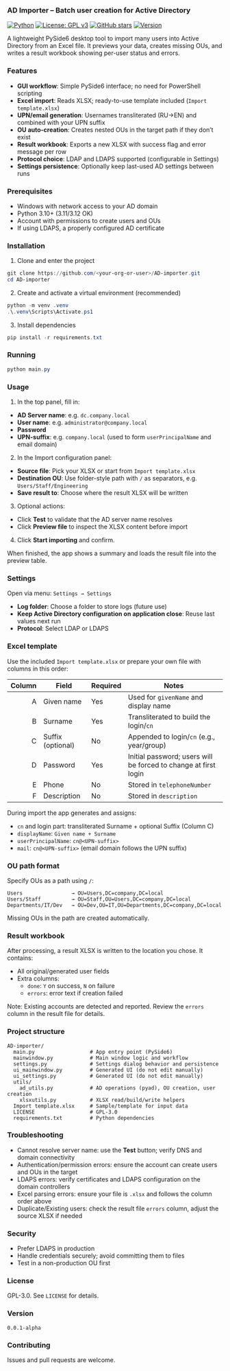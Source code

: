 ### AD Importer – Batch user creation for Active Directory

[![Python](https://img.shields.io/badge/Python-3.10+-blue.svg)](https://www.python.org/downloads/)
[![License: GPL v3](https://img.shields.io/badge/License-GPLv3-green.svg)](LICENSE)
[![GitHub stars](https://img.shields.io/github/stars/menkar85/ADuser_batch_add)](https://github.com/menkar85/AD-importer/stargazers)
[![Version](https://img.shields.io/badge/version-0.0.1-green.svg)](https://github.com/menkar85/AD-importer/releases)

A lightweight PySide6 desktop tool to import many users into Active Directory from an Excel file. It previews your data, creates missing OUs, and writes a result workbook showing per-user status and errors.

### Features

- **GUI workflow**: Simple PySide6 interface; no need for PowerShell scripting
- **Excel import**: Reads XLSX; ready-to-use template included (`Import template.xlsx`)
- **UPN/email generation**: Usernames transliterated (RU→EN) and combined with your UPN suffix
- **OU auto-creation**: Creates nested OUs in the target path if they don’t exist
- **Result workbook**: Exports a new XLSX with success flag and error message per row
- **Protocol choice**: LDAP and LDAPS supported (configurable in Settings)
- **Settings persistence**: Optionally keep last-used AD settings between runs

### Prerequisites

- Windows with network access to your AD domain
- Python 3.10+ (3.11/3.12 OK)
- Account with permissions to create users and OUs
- If using LDAPS, a properly configured AD certificate

### Installation

1) Clone and enter the project

```powershell
git clone https://github.com/<your-org-or-user>/AD-importer.git
cd AD-importer
```

2) Create and activate a virtual environment (recommended)

```powershell
python -m venv .venv
.\.venv\Scripts\Activate.ps1
```

3) Install dependencies

```powershell
pip install -r requirements.txt
```

### Running

```powershell
python main.py
```

### Usage

1) In the top panel, fill in:
- **AD Server name**: e.g. `dc.company.local`
- **User name**: e.g. `administrator@company.local`
- **Password**
- **UPN-suffix**: e.g. `company.local` (used to form `userPrincipalName` and email domain)

2) In the Import configuration panel:
- **Source file**: Pick your XLSX or start from `Import template.xlsx`
- **Destination OU**: Use folder-style path with `/` as separators, e.g. `Users/Staff/Engineering`
- **Save result to**: Choose where the result XLSX will be written

3) Optional actions:
- Click **Test** to validate that the AD server name resolves
- Click **Preview file** to inspect the XLSX content before import

4) Click **Start importing** and confirm.

When finished, the app shows a summary and loads the result file into the preview table.

### Settings

Open via menu: `Settings → Settings`

- **Log folder**: Choose a folder to store logs (future use)
- **Keep Active Directory configuration on application close**: Reuse last values next run
- **Protocol**: Select LDAP or LDAPS

### Excel template

Use the included `Import template.xlsx` or prepare your own file with columns in this order:

| Column | Field              | Required | Notes |
|-------:|--------------------|----------|-------|
| A      | Given name         | Yes      | Used for `givenName` and display name |
| B      | Surname            | Yes      | Transliterated to build the login/`cn` |
| C      | Suffix (optional)  | No       | Appended to login/`cn` (e.g., year/group) |
| D      | Password           | Yes      | Initial password; users will be forced to change at first login |
| E      | Phone              | No       | Stored in `telephoneNumber` |
| F      | Description        | No       | Stored in `description` |

During import the app generates and assigns:
- `cn` and login part: transliterated Surname + optional Suffix (Column C)
- `displayName`: `Given name + Surname`
- `userPrincipalName`: `cn@<UPN-suffix>`
- `mail`: `cn@<UPN-suffix>` (email domain follows the UPN suffix)

### OU path format

Specify OUs as a path using `/`:

```text
Users                → OU=Users,DC=company,DC=local
Users/Staff          → OU=Staff,OU=Users,DC=company,DC=local
Departments/IT/Dev   → OU=Dev,OU=IT,OU=Departments,DC=company,DC=local
```

Missing OUs in the path are created automatically.

### Result workbook

After processing, a result XLSX is written to the location you chose. It contains:
- All original/generated user fields
- Extra columns:
  - `done`: `Y` on success, `N` on failure
  - `errors`: error text if creation failed

Note: Existing accounts are detected and reported. Review the `errors` column in the result file for details.

### Project structure

```text
AD-importer/
  main.py                  # App entry point (PySide6)
  mainwindow.py            # Main window logic and workflow
  settings.py              # Settings dialog behavior and persistence
  ui_mainwindow.py         # Generated UI (do not edit manually)
  ui_settings.py           # Generated UI (do not edit manually)
  utils/
    ad_utils.py            # AD operations (pyad), OU creation, user creation
    xlsxutils.py           # XLSX read/build/write helpers
  Import template.xlsx     # Sample/template for input data
  LICENSE                  # GPL-3.0
  requirements.txt         # Python dependencies
```

### Troubleshooting

- Cannot resolve server name: use the **Test** button; verify DNS and domain connectivity
- Authentication/permission errors: ensure the account can create users and OUs in the target
- LDAPS errors: verify certificates and LDAPS configuration on the domain controllers
- Excel parsing errors: ensure your file is `.xlsx` and follows the column order above
- Duplicate/Existing users: check the result file `errors` column, adjust the source XLSX if needed

### Security

- Prefer LDAPS in production
- Handle credentials securely; avoid committing them to files
- Test in a non-production OU first

### License

GPL-3.0. See `LICENSE` for details.

### Version

`0.0.1-alpha`

### Contributing

Issues and pull requests are welcome.
